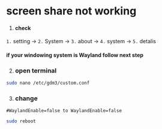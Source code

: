 # screen share not working
1. #### check 
````1.```` setting -> ````2.```` System -> ````3.```` about -> ````4.```` system -> ````5.```` detalis

#### if your windowing system is  Wayland follow next step

2. ### open terminal
```sh
sudo nano /etc/gdm3/custom.conf
```
3. ### change 
 ``
 #WaylandEnable=false to WaylandEnable=false
 ``
```sh
sudo reboot
```

